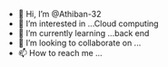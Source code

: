 - 👋 Hi, I’m @Athiban-32
- 👀 I’m interested in ...Cloud computing 
- 🌱 I’m currently learning ...back end
- 💞️ I’m looking to collaborate on ...
- 📫 How to reach me ...

<!---
Athiban-32/Athiban-32 is a ✨ special ✨ repository because its `README.md` (this file) appears on your GitHub profile.
You can click the Preview link to take a look at your changes.
--->
